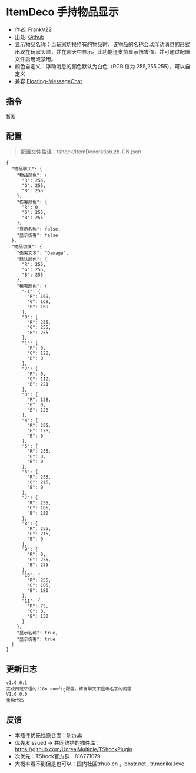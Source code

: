 # ItemDeco 手持物品显示

- 作者: FrankV22
- 出处: [Github](https://github.com/itsFrankV22/ItemsDeco-Plugin)
- 显示物品名称：当玩家切换持有的物品时，该物品的名称会以浮动消息的形式出现在玩家头顶，并在聊天中显示。此功能还支持显示伤害值，并可通过配置文件启用或禁用。
- 颜色自定义：浮动消息的颜色默认为白色（RGB 值为 255,255,255），可以自定义
- 兼容 [Floating-MessageChat](https://github.com/itsFrankV22/FloatingText-Chat)

## 指令
```
暂无
```

## 配置
> 配置文件路径：tshock/ItemDecoration.zh-CN.json
```json5
{
  "物品聊天": {
    "物品颜色": {
      "R": 255,
      "G": 255,
      "B": 255
    },
    "伤害颜色": {
      "R": 0,
      "G": 255,
      "B": 255
    },
    "显示名称": false,
    "显示伤害": false
  },
  "物品切换": {
    "伤害文本": "Damage",
    "默认颜色": {
      "R": 255,
      "G": 255,
      "B": 255
    },
    "稀有颜色": {
      "-1": {
        "R": 169,
        "G": 169,
        "B": 169
      },
      "0": {
        "R": 255,
        "G": 255,
        "B": 255
      },
      "1": {
        "R": 0,
        "G": 128,
        "B": 0
      },
      "2": {
        "R": 0,
        "G": 112,
        "B": 221
      },
      "3": {
        "R": 128,
        "G": 0,
        "B": 128
      },
      "4": {
        "R": 255,
        "G": 128,
        "B": 0
      },
      "5": {
        "R": 255,
        "G": 0,
        "B": 0
      },
      "6": {
        "R": 255,
        "G": 215,
        "B": 0
      },
      "7": {
        "R": 255,
        "G": 105,
        "B": 180
      },
      "8": {
        "R": 255,
        "G": 215,
        "B": 0
      },
      "9": {
        "R": 0,
        "G": 255,
        "B": 255
      },
      "10": {
        "R": 255,
        "G": 105,
        "B": 180
      },
      "11": {
        "R": 75,
        "G": 0,
        "B": 130
      }
    },
    "显示名称": true,
    "显示伤害": true
  }
}
```
## 更新日志

```
v1.0.0.1
完成西班牙语的i18n config配置，修复聊天不显示名字的问题
V1.0.0.0
重构代码
```


## 反馈
- 本插件优先找原仓库：[Github](https://github.com/itsFrankV22/ItemsDeco-Plugin)
- 优先发issued -> 共同维护的插件库：https://github.com/UnrealMultiple/TShockPlugin
- 次优先：TShock官方群：816771079
- 大概率看不到但是也可以：国内社区trhub.cn ，bbstr.net , tr.monika.love
